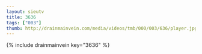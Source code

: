 ```yaml
--- 
layout: sieutv
title: 3636
tags: ["003"]
thumb: http://drainmainvein.com/media/videos/tmb/000/003/636/player.jpg
---
```

{% include drainmainvein key="3636" %} 
